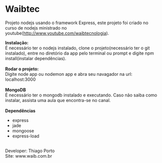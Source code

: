 Waibtec
=========================

Projeto nodejs usando o framework Express, este projeto foi criado no curso de nodejs ministrado no youtube(http://www.youtube.com/waibtecnologia).


<b>Instalação:</b>
<br>
É necessário ter o nodejs instalado, clone o projeto(necessário ter o git instalado), entre no diretório da app pelo terminal ou prompt e digite npm install(instalar dependências). 
<br>
<br>
<b>Rodar o projeto:</b>
<br>
Digite node app ou nodemon app e abra seu navagador na url: localhost:3000
<br>
<br>
<b>MongoDB</b>
<br>
É necessário ter o mongodb instalado e executando. Caso não saiba como instalar, assista uma aula que encontra-se no canal.
<br>
<br>
<b>Dependências</b>
<ul>
  <li>express</li>
  <li>jade</li>
  <li>mongoose</li>
  <li>express-load</li>
</ul>
<br>
Developer: Thiago Porto <thiago@waib.com.br>
<br>
Site: www.waib.com.br
